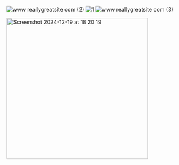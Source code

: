 ![www reallygreatsite com (2)](https://github.com/user-attachments/assets/148c4580-8d60-4026-b641-1692f7b6648c)
![1](https://github.com/user-attachments/assets/fd337fee-2685-45c5-8526-077263bc5106)
![www reallygreatsite com (3)](https://github.com/user-attachments/assets/1a5c109a-114c-40eb-8b9d-07e949cf23a4)

<img width="369" alt="Screenshot 2024-12-19 at 18 20 19" src="https://github.com/user-attachments/assets/17a8cbe8-0bbc-448c-bc03-6265bc3e325b" />


